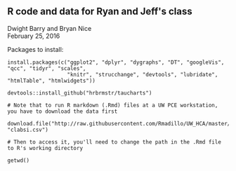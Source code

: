 ## R code and data for Ryan and Jeff's class

Dwight Barry and Bryan Nice  
February 25, 2016  

Packages to install:  
```
install.packages(c("ggplot2", "dplyr", "dygraphs", "DT", "googleVis", "qcc", "tidyr", "scales",
                   "knitr", "strucchange", "devtools", "lubridate", "htmlTable", "htmlwidgets"))

devtools::install_github("hrbrmstr/taucharts")

# Note that to run R markdown (.Rmd) files at a UW PCE workstation, you have to download the data first

download.file("http://raw.githubusercontent.com/Rmadillo/UW_HCA/master/data/clabsi.csv", "clabsi.csv")

# Then to access it, you'll need to change the path in the .Rmd file to R's working directory

getwd()

```
